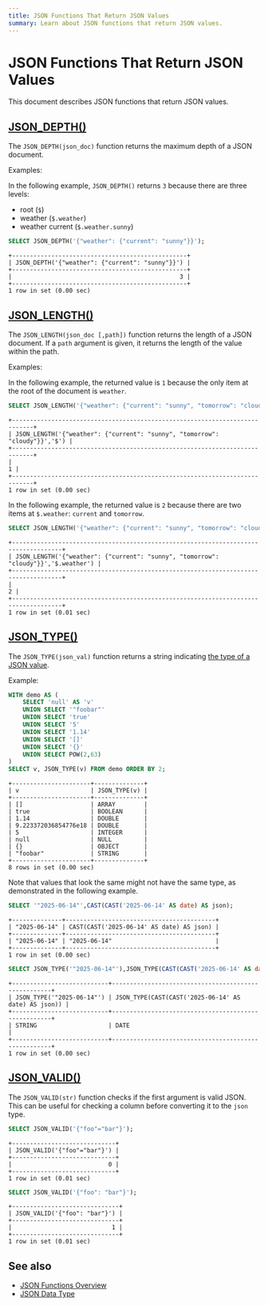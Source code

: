 ```yaml
---
title: JSON Functions That Return JSON Values
summary: Learn about JSON functions that return JSON values.
---
```


# JSON Functions That Return JSON Values

This document describes JSON functions that return JSON values.

## [JSON_DEPTH()](https://dev.mysql.com/doc/refman/8.0/en/json-attribute-functions.html#function_json-depth)

The `JSON_DEPTH(json_doc)` function returns the maximum depth of a JSON document.

Examples:

In the following example, `JSON_DEPTH()` returns `3` because there are three levels:

- root (`$`)
- weather (`$.weather`)
- weather current (`$.weather.sunny`)

```sql
SELECT JSON_DEPTH('{"weather": {"current": "sunny"}}');
```

```
+-------------------------------------------------+
| JSON_DEPTH('{"weather": {"current": "sunny"}}') |
+-------------------------------------------------+
|                                               3 |
+-------------------------------------------------+
1 row in set (0.00 sec)
```

## [JSON_LENGTH()](https://dev.mysql.com/doc/refman/8.0/en/json-attribute-functions.html#function_json-length)

The `JSON_LENGTH(json_doc [,path])` function returns the length of a JSON document. If a `path` argument is given, it returns the length of the value within the path.

Examples:

In the following example, the returned value is `1` because the only item at the root of the document is `weather`.

```sql
SELECT JSON_LENGTH('{"weather": {"current": "sunny", "tomorrow": "cloudy"}}','$');
```

```
+----------------------------------------------------------------------------+
| JSON_LENGTH('{"weather": {"current": "sunny", "tomorrow": "cloudy"}}','$') |
+----------------------------------------------------------------------------+
|                                                                          1 |
+----------------------------------------------------------------------------+
1 row in set (0.00 sec)
```

In the following example, the returned value is `2` because there are two items at `$.weather`: `current` and `tomorrow`.

```sql
SELECT JSON_LENGTH('{"weather": {"current": "sunny", "tomorrow": "cloudy"}}','$.weather');
```

```
+------------------------------------------------------------------------------------+
| JSON_LENGTH('{"weather": {"current": "sunny", "tomorrow": "cloudy"}}','$.weather') |
+------------------------------------------------------------------------------------+
|                                                                                  2 |
+------------------------------------------------------------------------------------+
1 row in set (0.01 sec)
```

## [JSON_TYPE()](https://dev.mysql.com/doc/refman/8.0/en/json-attribute-functions.html#function_json-type)

The `JSON_TYPE(json_val)` function returns a string indicating [the type of a JSON value](/data-type-json.md#json-value-types).

Example:

```sql
WITH demo AS (
    SELECT 'null' AS 'v' 
    UNION SELECT '"foobar"' 
    UNION SELECT 'true' 
    UNION SELECT '5' 
    UNION SELECT '1.14' 
    UNION SELECT '[]' 
    UNION SELECT '{}' 
    UNION SELECT POW(2,63)
)
SELECT v, JSON_TYPE(v) FROM demo ORDER BY 2;
```

```
+----------------------+--------------+
| v                    | JSON_TYPE(v) |
+----------------------+--------------+
| []                   | ARRAY        |
| true                 | BOOLEAN      |
| 1.14                 | DOUBLE       |
| 9.223372036854776e18 | DOUBLE       |
| 5                    | INTEGER      |
| null                 | NULL         |
| {}                   | OBJECT       |
| "foobar"             | STRING       |
+----------------------+--------------+
8 rows in set (0.00 sec)
```

Note that values that look the same might not have the same type, as demonstrated in the following example.

```sql
SELECT '"2025-06-14"',CAST(CAST('2025-06-14' AS date) AS json);
```

```
+--------------+------------------------------------------+
| "2025-06-14" | CAST(CAST('2025-06-14' AS date) AS json) |
+--------------+------------------------------------------+
| "2025-06-14" | "2025-06-14"                             |
+--------------+------------------------------------------+
1 row in set (0.00 sec)
```

```sql
SELECT JSON_TYPE('"2025-06-14"'),JSON_TYPE(CAST(CAST('2025-06-14' AS date) AS json));
```

```
+---------------------------+-----------------------------------------------------+
| JSON_TYPE('"2025-06-14"') | JSON_TYPE(CAST(CAST('2025-06-14' AS date) AS json)) |
+---------------------------+-----------------------------------------------------+
| STRING                    | DATE                                                |
+---------------------------+-----------------------------------------------------+
1 row in set (0.00 sec)
```

## [JSON_VALID()](https://dev.mysql.com/doc/refman/8.0/en/json-attribute-functions.html#function_json-valid)

The `JSON_VALID(str)` function checks if the first argument is valid JSON. This can be useful for checking a column before converting it to the `json` type.

```sql
SELECT JSON_VALID('{"foo"="bar"}');
```

```
+-----------------------------+
| JSON_VALID('{"foo"="bar"}') |
+-----------------------------+
|                           0 |
+-----------------------------+
1 row in set (0.01 sec)
```

```sql
SELECT JSON_VALID('{"foo": "bar"}');
```

```
+------------------------------+
| JSON_VALID('{"foo": "bar"}') |
+------------------------------+
|                            1 |
+------------------------------+
1 row in set (0.01 sec)
```

## See also

- [JSON Functions Overview](/functions-and-operators/json-functions.md)
- [JSON Data Type](/data-type-json.md)
